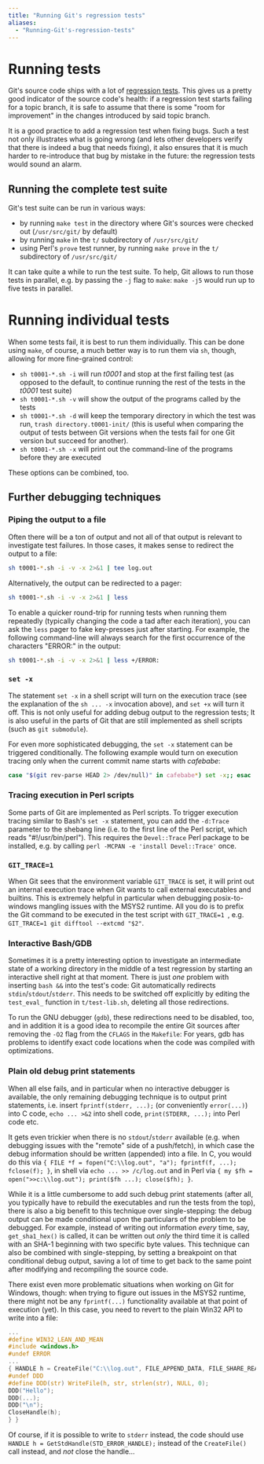 ```yaml
---
title: "Running Git's regression tests"
aliases:
  - "Running-Git's-regression-tests"
---
```

# Running tests

Git's source code ships with a lot of [regression tests](http://en.wikipedia.org/wiki/Regression_testing). This gives us a pretty good indicator of the source code's health: if a regression test starts failing for a topic branch, it is safe to assume that there is some "room for improvement" in the changes introduced by said topic branch.

It is a good practice to add a regression test when fixing bugs. Such a test not only illustrates what is going wrong (and lets other developers verify that there is indeed a bug that needs fixing), it also ensures that it is much harder to re-introduce that bug by mistake in the future: the regression tests would sound an alarm.

## Running the complete test suite

Git's test suite can be run in various ways:

- by running `make test` in the directory where Git's sources were checked out (`/usr/src/git/` by default)
- by running `make` in the `t/` subdirectory of `/usr/src/git/`
- using Perl's `prove` test runner, by running `make prove` in the `t/` subdirectory of `/usr/src/git/`

It can take quite a while to run the test suite. To help, Git allows to run those tests in parallel, e.g. by passing the `-j` flag to `make`: `make -j5` would run up to five tests in parallel.

# Running individual tests

When some tests fail, it is best to run them individually. This can be done using `make`, of course, a much better way is to run them via `sh`, though, allowing for more fine-grained control:

- `sh t0001-*.sh -i` will run *t0001* and stop at the first failing test (as opposed to the default, to continue running the rest of the tests in the *t0001* test suite)
- `sh t0001-*.sh -v` will show the output of the programs called by the tests
- `sh t0001-*.sh -d` will keep the temporary directory in which the test was run, `trash directory.t0001-init/` (this is useful when comparing the output of tests between Git versions when the tests fail for one Git version but succeed for another).
- `sh t0001-*.sh -x` will print out the command-line of the programs before they are executed

These options can be combined, too.

## Further debugging techniques

### Piping the output to a file

Often there will be a ton of output and not all of that output is relevant to investigate test failures. In those cases, it makes sense to redirect the output to a file:

```bash
sh t0001-*.sh -i -v -x 2>&1 | tee log.out
```

Alternatively, the output can be redirected to a pager:

```bash
sh t0001-*.sh -i -v -x 2>&1 | less
```

To enable a quicker round-trip for running tests when running them repeatedly (typically changing the code a tad after each iteration), you can ask the `less` pager to fake key-presses just after starting. For example, the following command-line will always search for the first occurrence of the characters "ERROR:" in the output:

```bash
sh t0001-*.sh -i -v -x 2>&1 | less +/ERROR:
```

### `set -x`

The statement `set -x` in a shell script will turn on the execution trace (see the explanation of the `sh ... -x` invocation above), and `set +x` will turn it off. This is not only useful for adding debug output to the regression tests; It is also useful in the parts of Git that are still implemented as shell scripts (such as `git submodule`).

For even more sophisticated debugging, the `set -x` statement can be triggered conditionally. The following example would turn on execution tracing only when the current commit name starts with *cafebabe*:

```bash
case "$(git rev-parse HEAD 2> /dev/null)" in cafebabe*) set -x;; esac
```

### Tracing execution in Perl scripts

Some parts of Git are implemented as Perl scripts. To trigger execution tracing similar to Bash's `set -x` statement, you can add the `-d:Trace` parameter to the shebang line (i.e. to the first line of the Perl script, which reads "#!/usr/bin/perl"). This requires the `Devel::Trace` Perl package to be installed, e.g. by calling `perl -MCPAN -e 'install Devel::Trace'` once.

### `GIT_TRACE=1`

When Git sees that the environment variable `GIT_TRACE` is set, it will print out an internal execution trace when Git wants to call external executables and builtins. This is extremely helpful in particular when debugging posix-to-windows mangling issues with the MSYS2 runtime. All you do is to prefix the Git command to be executed in the test script with `GIT_TRACE=1 `, e.g. `GIT_TRACE=1 git difftool --extcmd "$2"`.

### Interactive Bash/GDB

Sometimes it is a pretty interesting option to investigate an intermediate state of a working directory in the middle of a test regression by starting an interactive shell right at that moment. There is just *one* problem with inserting `bash &&` into the test's code: Git automatically redirects `stdin`/`stdout`/`stderr`. This needs to be switched off explicitly by editing the `test_eval_` function in `t/test-lib.sh`, deleting all those redirections.

To run the GNU debugger (`gdb`), these redirections need to be disabled, too, and in addition it is a good idea to recompile the entire Git sources after removing the `-O2` flag from the `CFLAGS` in the `Makefile`: For years, gdb has problems to identify exact code locations when the code was compiled with optimizations.

### Plain old debug print statements

When all else fails, and in particular when no interactive debugger is available, the only remaining debugging technique is to output print statements, i.e. insert `fprintf(stderr, ...);` (or conveniently `error(...)`) into C code, `echo ... >&2` into shell code, `print(STDERR, ...);` into Perl code etc.

It gets even trickier when there is no `stdout`/`stderr` available (e.g. when debugging issues with the "remote" side of a push/fetch), in which case the debug information should be written (appended) into a file. In C, you would do this via `{ FILE *f = fopen("C:\\log.out", "a"); fprintf(f, ...); fclose(f); }`, in shell via `echo ... >> /c/log.out` and in Perl via `{ my $fh = open(">>c:\\log.out"); print($fh ...); close($fh); }`.

While it is a little cumbersome to add such debug print statements (after all, you typically have to rebuild the executables and run the tests from the top), there is also a big benefit to this technique over single-stepping: the debug output can be made conditional upon the particulars of the problem to be debugged. For example, instead of writing out information *every* time, say, `get_sha1_hex()` is called, it can be written out *only* the third time it is called with an SHA-1 beginning with two specific byte values. This technique can also be combined with single-stepping, by setting a breakpoint on that conditional debug output, saving a lot of time to get back to the same point after modifying and recompiling the source code.

There exist even more problematic situations when working on Git for Windows, though: when trying to figure out issues in the MSYS2 runtime, there might not be any `fprintf(...)` functionality available at that point of execution (yet). In this case, you need to revert to the plain Win32 API to write into a file:

```c
...
#define WIN32_LEAN_AND_MEAN
#include <windows.h>
#undef ERROR
...
{ HANDLE h = CreateFile("C:\\log.out", FILE_APPEND_DATA, FILE_SHARE_READ, NULL, OPEN_ALWAYS, FILE_ATTRIBUTE_NORMAL, NULL); if (h) {
#undef DDD
#define DDD(str) WriteFile(h, str, strlen(str), NULL, 0);
DDD("Hello");
DDD(...);
DDD("\n");
CloseHandle(h);
} }
```

Of course, if it is possible to write to `stderr` instead, the code should use `HANDLE h = GetStdHandle(STD_ERROR_HANDLE);` instead of the `CreateFile()` call instead, and *not* close the handle...
